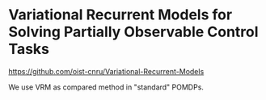 # Variational Recurrent Models for Solving Partially Observable Control Tasks
https://github.com/oist-cnru/Variational-Recurrent-Models

We use VRM as compared method in "standard" POMDPs.
